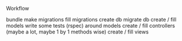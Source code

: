 Workflow

bundle
make migrations
fill migrations
create db
migrate db
create / fill models
write some tests (rspec) around models
create / fill controllers (maybe a lot, maybe 1 by 1 methods wise)
create / fill views
